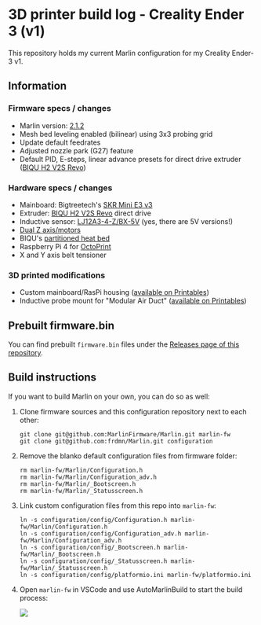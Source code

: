# 3D printer build log - Creality Ender 3 (v1)

This repository holds my current Marlin configuration for my Creality Ender-3 v1.

## Information

### Firmware specs / changes

- Marlin version: [2.1.2](https://github.com/MarlinFirmware/Marlin/tree/2.1.2)
- Mesh bed leveling enabled (bilinear) using 3x3 probing grid
- Update default feedrates
- Adjusted nozzle park (G27) feature
- Default PID, E-steps, linear advance presets for direct drive extruder ([BIQU H2 V2S Revo](https://www.3djake.de/biqu/h2-v2s-revo-extruder))

### Hardware specs / changes

- Mainboard: Bigtreetech's [SKR Mini E3 v3](https://www.3djake.de/bigtreetech/skr-mini-e3)
- Extruder: [BIQU H2 V2S Revo](https://www.3djake.de/biqu/h2-v2s-revo-extruder) direct drive
- Inductive sensor: [LJ12A3-4-Z/BX-5V](https://www.amazon.de/Taiss-induktiver-N%C3%A4herungsschalter-Arbeitsspannung-LJ12A3-4-Z/dp/B07XMND4QN/) (yes, there are 5V versions!)
- [Dual Z axis/motors](https://www.3djake.de/creality-3d-drucker-ersatzteile/dual-z-achsen-upgrade?sai=10662)
- BIQU's [partitioned heat bed](https://biqu.equipment/products/235mm-235mm-partitioned-hot-bed-compatible-for-ender-3-b1-hurakan)
- Raspberry Pi 4 for [OctoPrint](https://octoprint.org/)
- X and Y axis belt tensioner

### 3D printed modifications

- Custom mainboard/RasPi housing ([available on Printables](https://www.printables.com/model/464881-skr-mini-e3-v3-raspberry-pi-front-housing-for-ende))
- Inductive probe mount for "Modular Air Duct" ([available on Printables](https://www.printables.com/model/459319-inductive-probe-mount-for-biqu-h2-v2-v2s-revo))

## Prebuilt firmware.bin

You can find prebuilt `firmware.bin` files under the [Releases page of this repository](https://github.com/frdmn/Marlin/releases).

## Build instructions

If you want to build Marlin on your own, you can do so as well:

1. Clone firmware sources and this configuration repository next to each other:

    ```shell
    git clone git@github.com:MarlinFirmware/Marlin.git marlin-fw
    git clone git@github.com:frdmn/Marlin.git configuration
    ```

2. Remove the blanko default configuration files from firmware folder:

    ```shell
    rm marlin-fw/Marlin/Configuration.h
    rm marlin-fw/Marlin/Configuration_adv.h
    rm marlin-fw/Marlin/_Bootscreen.h
    rm marlin-fw/Marlin/_Statusscreen.h
    ```

3. Link custom configuration files from this repo into `marlin-fw`:

    ```shell
    ln -s configuration/config/Configuration.h marlin-fw/Marlin/Configuration.h
    ln -s configuration/config/Configuration_adv.h marlin-fw/Marlin/Configuration_adv.h
    ln -s configuration/config/_Bootscreen.h marlin-fw/Marlin/_Bootscreen.h
    ln -s configuration/config/_Statusscreen.h marlin-fw/Marlin/_Statusscreen.h
    ln -s configuration/config/platformio.ini marlin-fw/platformio.ini
    ```

4. Open `marlin-fw` in VSCode and use AutoMarlinBuild to start the build process:

    ![](https://up.frd.mn/9sxZMJvywU/Bildschirm-foto-2023-05-26-um-10.22.57.png)
